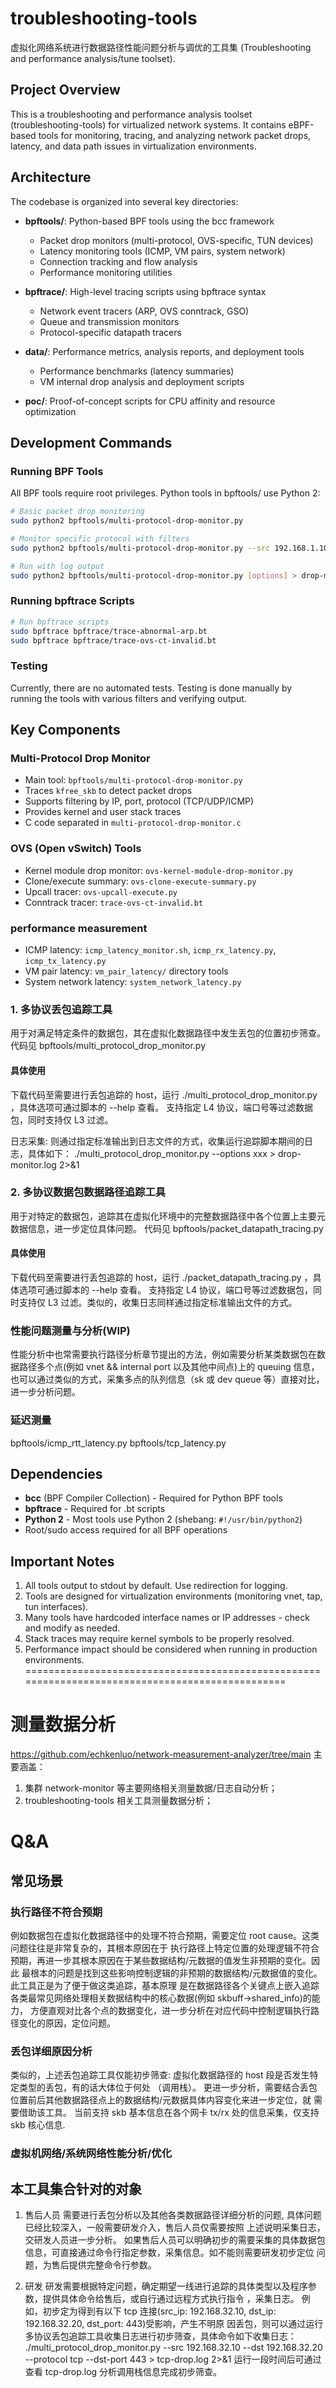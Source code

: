 

# troubleshooting-tools 
虚拟化网络系统进行数据路径性能问题分析与调优的工具集 (Troubleshooting and performance analysis/tune toolset).

## Project Overview

This is a troubleshooting and performance analysis toolset (troubleshooting-tools) for virtualized network systems. It contains eBPF-based tools for monitoring, tracing, and analyzing network packet drops, latency, and data path issues in virtualization environments.

## Architecture

The codebase is organized into several key directories:

- **bpftools/**: Python-based BPF tools using the bcc framework
  - Packet drop monitors (multi-protocol, OVS-specific, TUN devices)
  - Latency monitoring tools (ICMP, VM pairs, system network)
  - Connection tracking and flow analysis
  - Performance monitoring utilities

- **bpftrace/**: High-level tracing scripts using bpftrace syntax
  - Network event tracers (ARP, OVS conntrack, GSO)
  - Queue and transmission monitors
  - Protocol-specific datapath tracers

- **data/**: Performance metrics, analysis reports, and deployment tools
  - Performance benchmarks (latency summaries)
  - VM internal drop analysis and deployment scripts

- **poc/**: Proof-of-concept scripts for CPU affinity and resource optimization

## Development Commands

### Running BPF Tools

All BPF tools require root privileges. Python tools in bpftools/ use Python 2:

```bash
# Basic packet drop monitoring
sudo python2 bpftools/multi-protocol-drop-monitor.py

# Monitor specific protocol with filters
sudo python2 bpftools/multi-protocol-drop-monitor.py --src 192.168.1.10 --dst 192.168.1.20 --protocol tcp --dst-port 80

# Run with log output
sudo python2 bpftools/multi-protocol-drop-monitor.py [options] > drop-monitor.log 2>&1
```

### Running bpftrace Scripts

```bash
# Run bpftrace scripts
sudo bpftrace bpftrace/trace-abnormal-arp.bt
sudo bpftrace bpftrace/trace-ovs-ct-invalid.bt
```

### Testing

Currently, there are no automated tests. Testing is done manually by running the tools with various filters and verifying output.

## Key Components

### Multi-Protocol Drop Monitor
- Main tool: `bpftools/multi-protocol-drop-monitor.py`
- Traces `kfree_skb` to detect packet drops
- Supports filtering by IP, port, protocol (TCP/UDP/ICMP)
- Provides kernel and user stack traces
- C code separated in `multi-protocol-drop-monitor.c`

### OVS (Open vSwitch) Tools
- Kernel module drop monitor: `ovs-kernel-module-drop-monitor.py`
- Clone/execute summary: `ovs-clone-execute-summary.py`
- Upcall tracer: `ovs-upcall-execute.py`
- Conntrack tracer: `trace-ovs-ct-invalid.bt`

### performance measurement 
- ICMP latency: `icmp_latency_monitor.sh`, `icmp_rx_latency.py`, `icmp_tx_latency.py`
- VM pair latency: `vm_pair_latency/` directory tools
- System network latency: `system_network_latency.py`

### 1. 多协议丢包追踪工具
用于对满足特定条件的数据包，其在虚拟化数据路径中发生丢包的位置初步筛查。
代码见 bpftools/multi_protocol_drop_monitor.py

#### 具体使用
下载代码至需要进行丢包追踪的 host，运行 ./multi_protocol_drop_monitor.py ，具体选项可通过脚本的 --help 查看。
支持指定 L4 协议，端口号等过滤数据包，同时支持仅 L3 过滤。

日志采集: 则通过指定标准输出到日志文件的方式，收集运行追踪脚本期间的日志，具体如下：
./multi_protocol_drop_monitor.py --options xxx > drop-monitor.log 2>&1

### 2. 多协议数据包数据路径追踪工具
用于对特定的数据包，追踪其在虚拟化环境中的完整数据路径中各个位置上主要元数据信息，进一步定位具体问题。
代码见 bpftools/packet_datapath_tracing.py

#### 具体使用
下载代码至需要进行丢包追踪的 host，运行 ./packet_datapath_tracing.py ，具体选项可通过脚本的 --help 查看。
支持指定 L4 协议，端口号等过滤数据包，同时支持仅 L3 过滤。类似的，收集日志同样通过指定标准输出文件的方式。


### 性能问题测量与分析(WIP)
性能分析中也常需要执行路径分析章节提出的方法，例如需要分析某类数据包在数据路径多个点(例如 vnet && internal 
port 以及其他中间点)上的 queuing 信息，也可以通过类似的方式，采集多点的队列信息（sk 或 dev queue 等）直接对比，
进一步分析问题。
### 延迟测量
bpftools/icmp_rtt_latency.py
bpftools/tcp_latency.py


## Dependencies

- **bcc** (BPF Compiler Collection) - Required for Python BPF tools
- **bpftrace** - Required for .bt scripts
- **Python 2** - Most tools use Python 2 (shebang: `#!/usr/bin/python2`)
- Root/sudo access required for all BPF operations

## Important Notes

1. All tools output to stdout by default. Use redirection for logging.
2. Tools are designed for virtualization environments (monitoring vnet, tap, tun interfaces).
3. Many tools have hardcoded interface names or IP addresses - check and modify as needed.
4. Stack traces may require kernel symbols to be properly resolved.
5. Performance impact should be considered when running in production environments.
================================================================================================



# 测量数据分析
https://github.com/echkenluo/network-measurement-analyzer/tree/main
主要涵盖：
1. 集群 network-monitor 等主要网络相关测量数据/日志自动分析；
2. troubleshooting-tools 相关工具测量数据分析；



# Q&A

## 常见场景
### 执行路径不符合预期
例如数据包在虚拟化数据路径中的处理不符合预期，需要定位 root cause。这类问题往往是非常复杂的，其根本原因在于
执行路径上特定位置的处理逻辑不符合预期，再进一步其根本原因在于某些数据结构/元数据的值发生非预期的变化。因此
最根本的问题是找到这些影响控制逻辑的非预期的数据结构/元数据值的变化。此工具正是为了便于做这类追踪，基本原理
是在数据路径各个关键点上嵌入追踪各类最常见网络处理相关数据结构中的核心数据(例如 skbuff->shared_info)的能力，
方便直观对比各个点的数据变化，进一步分析在对应代码中控制逻辑执行路径变化的原因，定位问题。

### 丢包详细原因分析
类似的，上述丢包追踪工具仅能初步筛查: 虚拟化数据路径的 host 段是否发生特定类型的丢包，有的话大体位于何处
（调用栈）。 更进一步分析，需要结合丢包位置前后其他数据路径点上的数据结构/元数据具体内容变化来进一步定位，就
需要借助该工具。
当前支持 skb 基本信息在各个网卡 tx/rx 处的信息采集，仅支持 skb 核心信息.

### 虚拟机网络/系统网络性能分析/优化


## 本工具集合针对的对象
1. 售后人员
需要进行丢包分析以及其他各类数据路径详细分析的问题, 具体问题已经比较深入，一般需要研发介入，售后人员仅需要按照
上述说明采集日志，交研发人员进一步分析。
如果售后人员可以明确初步的需要采集的具体数据包信息，可直接通过命令行指定参数，采集信息。如不能则需要研发初步定位
问题，为售后提供完整命令行参数。

2. 研发
研发需要根据特定问题，确定期望一线进行追踪的具体类型以及程序参数，提供具体命令给售后，或自行通过远程方式执行指令
，采集日志。
例如，初步定为得到有以下 tcp 连接(src_ip: 192.168.32.10, dst_ip: 192.168.32.20, dst_port: 443)受影响，产生不明原
因丢包，则可以通过运行多协议丢包追踪工具收集日志进行初步筛查，具体命令如下收集日志：
./multi_protocol_drop_monitor.py --src 192.168.32.10 --dst 192.168.32.20 --protocol tcp --dst-port 443 > tcp-drop.log 2>&1
运行一段时间后可通过查看 tcp-drop.log 分析调用栈信息完成初步筛查。
